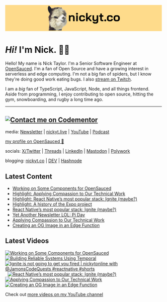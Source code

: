 <a href="https://www.nickyt.co" title="My website"><img src="github-banner.png" alt="An alpaca grinning with the words livecoding.ca beside them" /></a>

# <em>Hi!</em> I'm Nick. 👋🏻

Hello! My name is Nick Taylor. I'm a Senior Software Engineer at [OpenSauced](https://opensauced.pizza). I'm a fan of Open Source and have a growing interest in serverless and edge computing. I'm not a big fan of spiders, but I know they're doing good work eating bugs. I also [stream on Twitch](https://nickyt.live).

I am a <em>big</em> fan of TypeScript, JavaScript, Node, and all things frontend. Aside from programming, I enjoy contributing to open source, hitting the gym, snowboarding, and rugby a long time ago.

---
[![Contact me on Codementor](https://www.codementor.io/m-badges/nickytonline/im-a-cm-b.svg)](https://www.codementor.io/@nickytonline?refer=badge)
---

media: [Newsletter](https://www.iamdeveloper.com/pages/newsletter/) | [nickyt.live](https://nickyt.live) | [YouTube](https://www.youtube.com/channel/UCBLlEq0co24VFJIMEHNcPOQ) | [Podcast](https://pod.iamdeveloper.com)

[my profile on OpenSauced 🍕](https://app.opensauced.pizza/user/nickytonline/card)

socials: [X/Twitter](https://twitter.com/nickytonline) | [Threads](https://www.threads.net/@nickytonline) | [LinkedIn](https://www.linkedin.com/in/nickytonline) | [Mastodon](https://toot.cafe/@nickytonline) | [Polywork](https://polywork.com/nickytonline)

blogging: [nickyt.co](https://www.nickyt.co) | [DEV](https://dev.to/nickytonline) | [Hashnode](https://hashnode.iamdeveloper.com)

## Latest Content

<!-- BLOG-POST-LIST:START -->
- [Working on Some Components for OpenSauced](https://www.twitch.tv/videos/2097118701)
- [Highlight: Applying Compassion to Our Technical Work](https://www.twitch.tv/videos/2095924861)
- [Highlight: React Native’s most popular stack: Ignite &lpar;maybe?&rpar;](https://www.twitch.tv/videos/2094577663)
- [Highlight: A history of the Expo project](https://www.twitch.tv/videos/2094574032)
- [React Native’s most popular stack: Ignite &lpar;maybe?&rpar;](https://www.twitch.tv/videos/2094492059)
- [Yet Another Newsletter LOL: Pi Day](https://buttondown.email/nickytonline/archive/yet-another-newsletter-lol-pi-day/)
- [Applying Compassion to Our Technical Work](https://www.twitch.tv/videos/2091544802)
- [Creating an OG Image in an Edge Function](https://www.twitch.tv/videos/2090603793)
<!-- BLOG-POST-LIST:END -->

## Latest Videos

<!-- VIDEO-LIST:START --><div><a href="https://www.youtube.com/watch?v=vCjufpzMkI0" title="Working on Some Components for OpenSauced"><img src="https://i3.ytimg.com/vi/vCjufpzMkI0/hqdefault.jpg" alt="Working on Some Components for OpenSauced" width="360" height="270" /></a>&nbsp;&nbsp;<a href="https://www.youtube.com/watch?v=SCm7MaxJrD4" title="Building Reliable Systems Using Temporal"><img src="https://i4.ytimg.com/vi/SCm7MaxJrD4/hqdefault.jpg" alt="Building Reliable Systems Using Temporal" width="360" height="270" /></a>&nbsp;&nbsp;<a href="https://www.youtube.com/watch?v=ej68sNYoASc" title="Ignite is not going to get you fired | nickytonline with @JamonsCodeQuests #reactnative #shorts"><img src="https://i2.ytimg.com/vi/ej68sNYoASc/hqdefault.jpg" alt="Ignite is not going to get you fired | nickytonline with @JamonsCodeQuests #reactnative #shorts" width="360" height="270" /></a>&nbsp;&nbsp;<a href="https://www.youtube.com/watch?v=FgPaZmoYxTs" title="React Native’s most popular stack: Ignite (maybe?)"><img src="https://i3.ytimg.com/vi/FgPaZmoYxTs/hqdefault.jpg" alt="React Native’s most popular stack: Ignite (maybe?)" width="360" height="270" /></a>&nbsp;&nbsp;<a href="https://www.youtube.com/watch?v=jACTB8jRyV8" title="Applying Compassion to Our Technical Work"><img src="https://i3.ytimg.com/vi/jACTB8jRyV8/hqdefault.jpg" alt="Applying Compassion to Our Technical Work" width="360" height="270" /></a>&nbsp;&nbsp;<a href="https://www.youtube.com/watch?v=RP7ID-gZJjg" title="Creating an OG Image in an Edge Function"><img src="https://i3.ytimg.com/vi/RP7ID-gZJjg/hqdefault.jpg" alt="Creating an OG Image in an Edge Function" width="360" height="270" /></a>&nbsp;&nbsp;</div><!-- VIDEO-LIST:END -->

Check out [more videos on my YouTube channel](https://www.youtube.com/channel/UCBLlEq0co24VFJIMEHNcPOQ)

